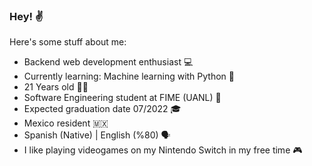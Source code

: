 ### Hey! ✌️ 

Here's some stuff about me:
- Backend web development enthusiast 💻
- Currently learning: Machine learning with Python 🤖
- 21 Years old 🧍‍♂️
- Software Engineering student at FIME (UANL) 🏫
- Expected graduation date 07/2022 🎓
- Mexico resident 🇲🇽
- Spanish (Native) | English (%80) 🗣️
- I like playing videogames on my Nintendo Switch in my free time 🎮
<!--
**ExoticTurtles/exoticTurtles** is a ✨ _special_ ✨ repository because its `README.md` (this file) appears on your GitHub profile.

Here are some ideas to get you started:

- 🔭 I’m currently working on ...
- 🌱 I’m currently learning ...
- 👯 I’m looking to collaborate on ...
- 🤔 I’m looking for help with ...
- 💬 Ask me about ...
- 📫 How to reach me: ...
- 😄 Pronouns: ...
- ⚡ Fun fact: ...
-->
